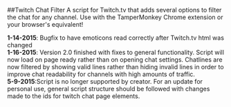 ##Twitch Chat Filter
A script for Twitch.tv that adds several options to filter the chat for any channel. Use with the TamperMonkey Chrome extension or your browser's equivalent!

**1-14-2015**: Bugfix to have emoticons read correctly after Twitch.tv html was changed <br />
**1-16-2015**: Version 2.0 finished with fixes to general functionality. Script will now load on page ready rather than on opening chat settings. Chatlines are now filtered by showing valid lines rather than hiding invalid lines in order to improve chat readability for channels with high amounts of traffic. </br>
**5-9-2015**:Script is no longer supported by creator. For an update for personal use, general script structure should be followed with changes made to the ids for twitch chat page elements.
